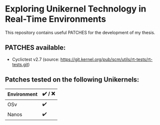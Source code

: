 # Exploring Unikernel Technology in Real-Time Environments
This repository contains useful PATCHES for the development of my thesis.

## PATCHES available:
- Cyclictest v2.7 (source: https://git.kernel.org/pub/scm/utils/rt-tests/rt-tests.git)

## Patches tested on the following Unikernels:
| Environment | :heavy_check_mark: / :x:|
|--|--|
| OSv | :heavy_check_mark: |
| Nanos | :heavy_check_mark: |
